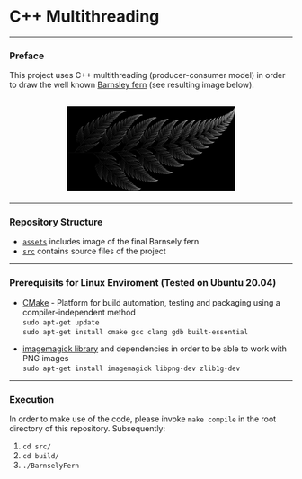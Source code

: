 # C++ Multithreading
---
### Preface

This project uses C++ multithreading (producer-consumer model) in order to draw the well known [Barnsley fern](<https://en.wikipedia.org/wiki/Barnsley_fern>) (see resulting image below). 

<h2 align="center">
  <img src="assets/fern_image.png" alt="resulting barnsley fern" width="300px" />
</h2>

---

### Repository Structure
- [`assets`](/assets) includes image of the final Barnsely fern
- [`src`](/src) contains source files of the project

---

### Prerequisits for Linux Enviroment (Tested on Ubuntu 20.04)

- [CMake](https://cmake.org/) - Platform for build automation, testing and packaging using a compiler-independent method
<br/> `sudo apt-get update`
<br/> `sudo apt-get install cmake gcc clang gdb built-essential`


- [imagemagick library](https://imagemagick.org/index.php) and dependencies in order to be able to work with PNG images
<br/> `sudo apt-get install imagemagick libpng-dev zlib1g-dev`

---

### Execution

In order to make use of the code, please invoke `make compile` in the root directory of this repository. Subsequently:
1. `cd src/`
2. `cd build/`
3. `./BarnselyFern`

